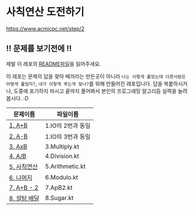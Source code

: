 # 사칙연산 도전하기

https://www.acmicpc.net/step/2

## :bangbang: 문제를 보기전에 :bangbang:
제발 이 레포의 [README파일](https://github.com/opnay/KotlinAlgorithm/blob/master/README.md)을 읽어주세요.

이 레포는 문제의 답을 찾아 베끼라는 만든곳이 아니라 `나는 이렇게 풀었는데 다른사람은 어떻게 풀었지?`, `내가 이렇게 푸는게 맞나?`를 위해 만들어진 레포입니다.
답을 복붙하시거나, 도중에 포기하지 마시고 끝까지 풀어봐서 본인의 프로그래밍 알고리듬 실력을 늘려봅시다. :D

| 문제이름                                               | 파일이름            |
| -------------------------------------------------- | --------------- |
| [1. A+B](https://www.acmicpc.net/problem/1000)     | 1.IO의 2번과 동일    |
| [2. A-B](https://www.acmicpc.net/problem/1001)     | 1.IO의 3번과 동일    |
| [3. AxB](https://www.acmicpc.net/problem/10998)    | 3.Multiply.kt   |
| [4. A/B](https://www.acmicpc.net/problem/1008)     | 4.Division.kt   |
| [5. 사칙연산](https://www.acmicpc.net/problem/10869)   | 5.Arithmetic.kt |
| [6. 나머지](https://www.acmicpc.net/problem/10430)    | 6.Modulo.kt     |
| [7. A+B - 2](https://www.acmicpc.net/problem/2558) | 7.ApB2.kt       |
| [8. 설탕 배달](https://www.acmicpc.net/problem/2839)   | 8.Sugar.kt      |
